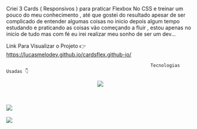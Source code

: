 
<p>Criei 3 Cards ( Responsivos ) para praticar Flexbox No CSS e treinar um pouco do meu conhecimento , até que gostei do resultado apesar de ser complicado de entender algumas coisas no inicio depois algum tempo estudando e praticando as coisas vão começando a fluir , estou apenas no inicio de tudo mas com fé eu irei realizar meu sonho de ser um dev...</p>

Link Para Visualizar o Projeto 👉 https://lucasmelodev.github.io/cardsflex.github-io/

                                                          Tecnologias Usadas 👇
                                                          
  
  <p align="center"> 
<img src="![html-5-icon (1)](https://user-images.githubusercontent.com/80927598/131569894-e3848b7b-b0fa-45e1-85af-c89f7dc5ffcd.png)
">
</p>



<br>
<br>
<img src="https://user-images.githubusercontent.com/80927598/131260282-8adb0cc5-a9cb-4d20-8c67-1b75526b6a83.png">
<br>
<br>
<img src="https://user-images.githubusercontent.com/80927598/131260391-b316378c-66ad-4422-b09c-ea30d4dbbc5d.png">
